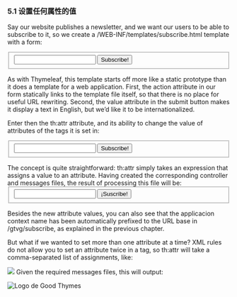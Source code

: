 ### 5.1 设置任何属性的值

Say our website publishes a newsletter, and we want our users to be able to subscribe to it, so we create a /WEB-INF/templates/subscribe.html template with a form:

<form action="subscribe.html">
  <fieldset>
    <input type="text" name="email" />
    <input type="submit" value="Subscribe!" />
  </fieldset>
</form>
As with Thymeleaf, this template starts off more like a static prototype than it does a template for a web application. First, the action attribute in our form statically links to the template file itself, so that there is no place for useful URL rewriting. Second, the value attribute in the submit button makes it display a text in English, but we’d like it to be internationalized.

Enter then the th:attr attribute, and its ability to change the value of attributes of the tags it is set in:

<form action="subscribe.html" th:attr="action=@{/subscribe}">
  <fieldset>
    <input type="text" name="email" />
    <input type="submit" value="Subscribe!" th:attr="value=#{subscribe.submit}"/>
  </fieldset>
</form>
The concept is quite straightforward: th:attr simply takes an expression that assigns a value to an attribute. Having created the corresponding controller and messages files, the result of processing this file will be:

<form action="/gtvg/subscribe">
  <fieldset>
    <input type="text" name="email" />
    <input type="submit" value="¡Suscríbe!"/>
  </fieldset>
</form>
Besides the new attribute values, you can also see that the applicacion context name has been automatically prefixed to the URL base in /gtvg/subscribe, as explained in the previous chapter.

But what if we wanted to set more than one attribute at a time? XML rules do not allow you to set an attribute twice in a tag, so th:attr will take a comma-separated list of assignments, like:

<img src="../../images/gtvglogo.png" 
     th:attr="src=@{/images/gtvglogo.png},title=#{logo},alt=#{logo}" />
Given the required messages files, this will output:

<img src="/gtgv/images/gtvglogo.png" title="Logo de Good Thymes" alt="Logo de Good Thymes" />
